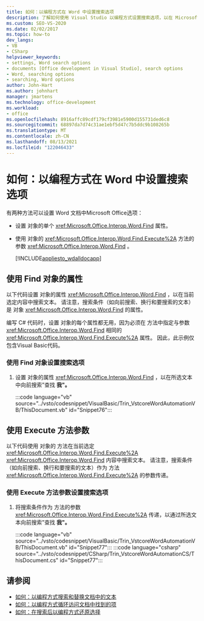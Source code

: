 ```yaml
---
title: 如何：以编程方式在 Word 中设置搜索选项
description: 了解如何使用 Visual Studio 以编程方式设置搜索选项，以在 Microsoft Word。
ms.custom: SEO-VS-2020
ms.date: 02/02/2017
ms.topic: how-to
dev_langs:
- VB
- CSharp
helpviewer_keywords:
- settings, Word search options
- documents [Office development in Visual Studio], search options
- Word, searching options
- searching, Word options
author: John-Hart
ms.author: johnhart
manager: jmartens
ms.technology: office-development
ms.workload:
- office
ms.openlocfilehash: 8916affc89cdf179cf3981e5900d155731ded6c8
ms.sourcegitcommit: 68897da7d74c31ae1ebf5d47c7b5ddc9b108265b
ms.translationtype: MT
ms.contentlocale: zh-CN
ms.lasthandoff: 08/13/2021
ms.locfileid: "122046433"
---
```

# <a name="how-to-programmatically-set-search-options-in-word"></a>如何：以编程方式在 Word 中设置搜索选项
  有两种方法可以设置 Word 文档中Microsoft Office选项：

- 设置 对象的单个 <xref:Microsoft.Office.Interop.Word.Find> 属性。

- 使用 对象的 <xref:Microsoft.Office.Interop.Word.Find.Execute%2A> 方法的参数 <xref:Microsoft.Office.Interop.Word.Find> 。

  [!INCLUDE[appliesto_wdalldocapp](../vsto/includes/appliesto-wdalldocapp-md.md)]

## <a name="use-properties-of-a-find-object"></a>使用 Find 对象的属性
 以下代码设置 对象的属性 <xref:Microsoft.Office.Interop.Word.Find> ，以在当前选定内容中搜索文本。 请注意，搜索条件（如向前搜索、换行和要搜索的文本）是 对象 <xref:Microsoft.Office.Interop.Word.Find> 的属性。

 编写 C# 代码时，设置 对象的每个属性都无用，因为必须在 方法中指定与参数 <xref:Microsoft.Office.Interop.Word.Find> 相同的 <xref:Microsoft.Office.Interop.Word.Find.Execute%2A> 属性。 因此，此示例仅包含Visual Basic代码。

### <a name="to-set-search-options-using-a-find-object"></a>使用 Find 对象设置搜索选项

1. 设置 对象的属性 <xref:Microsoft.Office.Interop.Word.Find> ，以在所选文本中向前搜索"查找 **我"。**

     :::code language="vb" source="../vsto/codesnippet/VisualBasic/Trin_VstcoreWordAutomationVB/ThisDocument.vb" id="Snippet76":::

## <a name="use-execute-method-arguments"></a>使用 Execute 方法参数
 以下代码使用 对象的 方法在当前选定 <xref:Microsoft.Office.Interop.Word.Find.Execute%2A> <xref:Microsoft.Office.Interop.Word.Find> 内容中搜索文本。 请注意，搜索条件（如向前搜索、换行和要搜索的文本）作为 方法 <xref:Microsoft.Office.Interop.Word.Find.Execute%2A> 的参数传递。

### <a name="to-set-search-options-using-execute-method-arguments"></a>使用 Execute 方法参数设置搜索选项

1. 将搜索条件作为 方法的参数 <xref:Microsoft.Office.Interop.Word.Find.Execute%2A> 传递，以通过所选文本向前搜索"查找 **我"。**

     :::code language="vb" source="../vsto/codesnippet/VisualBasic/Trin_VstcoreWordAutomationVB/ThisDocument.vb" id="Snippet77":::
     :::code language="csharp" source="../vsto/codesnippet/CSharp/Trin_VstcoreWordAutomationCS/ThisDocument.cs" id="Snippet77":::

## <a name="see-also"></a>请参阅
- [如何：以编程方式搜索和替换文档中的文本](../vsto/how-to-programmatically-search-for-and-replace-text-in-documents.md)
- [如何：以编程方式循环访问文档中找到的项](../vsto/how-to-programmatically-loop-through-found-items-in-documents.md)
- [如何：在搜索后以编程方式还原选择](../vsto/how-to-programmatically-restore-selections-after-searches.md)
